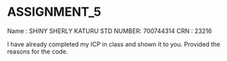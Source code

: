 # ASSIGNMENT_5

Name : SHINY SHERLY KATURU
STD NUMBER: 700744314
CRN : 23216

I  have already completed my ICP in class and shown it to you. Provided the reasons for the code.
